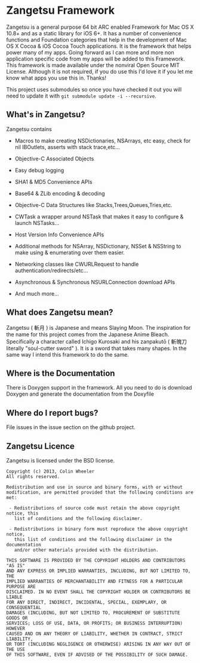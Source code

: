 # Zangetsu Framework #

Zangetsu is a general purpose 64 bit ARC enabled Framework for Mac OS X 10.8+ and as a static library for iOS 6+. It has a number of convenience functions and Foundation categories that help in the development of Mac OS X Cocoa & iOS Cocoa Touch applications. It is the framework that helps power many of my apps. Going forward as I can more and more non application specific code from my apps will be added to this Framework. This framework is made available under the nonviral Open Source MIT License. Although it is not required, if you do use this I'd love it if you let me know what apps you use this in. Thanks!

This project uses submodules so once you have checked it out you will need to update it with `git submodule update -i --recursive`.

## What's in Zangetsu? ##

Zangetsu contains

* Macros to make creating NSDictionaries, NSArrays, etc easy, check for nil IBOutlets, asserts with stack trace,etc...

* Objective-C Associated Objects

* Easy debug logging

* SHA1 & MD5 Convenience APIs

* Base64 & ZLib encoding & decoding

* Objective-C Data Structures like Stacks,Trees,Queues,Tries,etc.

* CWTask a wrapper around NSTask that makes it easy to configure & launch NSTasks...

* Host Version Info Convenience APIs

* Additional methods for NSArray, NSDictionary, NSSet & NSString to make using & enumerating over them easier.

* Networking classes like CWURLRequest to handle authentication/redirects/etc...

* Asynchronous & Synchronous NSURLConnection download APIs

* And much more...

## What does Zangetsu mean? ##

Zangetsu ( 斬月 ) is Japanese and means Slaying Moon. The inspiration for the name for this project comes from the Japanese Anime Bleach. Specifically a character called Ichigo Kurosaki and his zanpakutō ( 斬魄刀 literally "soul-cutter sword" ). It is a sword that takes many shapes. In the same way I intend this framework to do the same.

## Where is the Documentation ##
There is Doxygen support in the framework. All you need to do is download Doxygen and generate the documentation from the Doxyfile

## Where do I report bugs? ##
File issues in the issue section on the github project.

## Zangetsu Licence ##
Zangetsu is licensed under the BSD license.

```
Copyright (c) 2013, Colin Wheeler
All rights reserved.

Redistribution and use in source and binary forms, with or without
modification, are permitted provided that the following conditions are met:

 - Redistributions of source code must retain the above copyright notice, this
   list of conditions and the following disclaimer.

 - Redistributions in binary form must reproduce the above copyright notice,
   this list of conditions and the following disclaimer in the documentation
   and/or other materials provided with the distribution.

THIS SOFTWARE IS PROVIDED BY THE COPYRIGHT HOLDERS AND CONTRIBUTORS "AS IS"
AND ANY EXPRESS OR IMPLIED WARRANTIES, INCLUDING, BUT NOT LIMITED TO, THE
IMPLIED WARRANTIES OF MERCHANTABILITY AND FITNESS FOR A PARTICULAR PURPOSE ARE
DISCLAIMED. IN NO EVENT SHALL THE COPYRIGHT HOLDER OR CONTRIBUTORS BE LIABLE
FOR ANY DIRECT, INDIRECT, INCIDENTAL, SPECIAL, EXEMPLARY, OR CONSEQUENTIAL
DAMAGES (INCLUDING, BUT NOT LIMITED TO, PROCUREMENT OF SUBSTITUTE GOODS OR
SERVICES; LOSS OF USE, DATA, OR PROFITS; OR BUSINESS INTERRUPTION) HOWEVER
CAUSED AND ON ANY THEORY OF LIABILITY, WHETHER IN CONTRACT, STRICT LIABILITY,
OR TORT (INCLUDING NEGLIGENCE OR OTHERWISE) ARISING IN ANY WAY OUT OF THE USE
OF THIS SOFTWARE, EVEN IF ADVISED OF THE POSSIBILITY OF SUCH DAMAGE.
```

